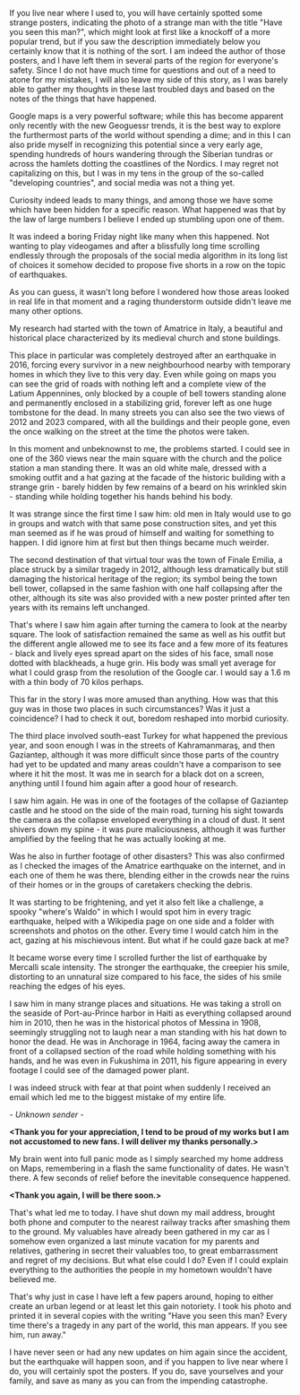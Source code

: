 If you live near where I used to, you will have certainly spotted some strange posters, indicating the photo of a strange man with the title "Have you seen this man?", which might look at first like a knockoff of a more popular trend, but if you saw the description immediately below you certainly know that it is nothing of the sort. I am indeed the author of those posters, and I have left them in several parts of the region for everyone's safety. Since I do not have much time for questions and out of a need to atone for my mistakes, I will also leave my side of this story, as I was barely able to gather my thoughts in these last troubled days and based on the notes of the things that have happened.

Google maps is a very powerful software; while this has become apparent only recently with the new Geoguessr trends, it is the best way to explore the furthermost parts of the world without spending a dime; and in this I can also pride myself in recognizing this potential since a very early age, spending hundreds of hours wandering through the Siberian tundras or across the hamlets dotting the coastlines of the Nordics. I may regret not capitalizing on this, but I was in my tens in the group of the so-called "developing countries", and social media was not a thing yet. 

Curiosity indeed leads to many things, and among those we have some which have been hidden for a specific reason. What happened was that by the law of large numbers I believe I ended up stumbling upon one of them.

It was indeed a boring Friday night like many when this happened. Not wanting to play videogames and after a blissfully long time scrolling endlessly through the proposals of the social media algorithm in its long list of choices it somehow decided to propose five shorts in a row on the topic of earthquakes.   


As you can guess, it wasn't long before I wondered how those areas looked in real life in that moment and a raging thunderstorm outside didn't leave me many other options.  
My research had started with the town of Amatrice in Italy, a beautiful and historical place characterized by its medieval church and stone buildings. 

This place in particular was completely destroyed after an earthquake in 2016, forcing every survivor in a new neighbourhood nearby with temporary homes in which they live to this very day. Even while going on maps you can see the grid of roads with nothing left and a complete view of the Latium Appennines, only blocked by a couple of bell towers standing alone and permanently enclosed in a stabilizing grid, forever left as one huge tombstone for the dead. In many streets you can also see the two views of 2012 and 2023 compared, with all the buildings and their people gone, even the once walking on the street at the time the photos were taken.

In this moment and unbeknownst to me, the problems started. I could see in one of the 360 views near the main square with the church and the police station a man standing there. It was an old white male, dressed with a smoking outfit and a hat gazing at the facade of the historic building with a strange grin - barely hidden by few remains of a beard on his wrinkled skin - standing while holding together his hands behind his body.

It was strange since the first time I saw him: old men in Italy would use to go in groups and watch with that same pose construction sites, and yet this man seemed as if he was proud of himself and waiting for something to happen. I did ignore him at first but then things became much weirder.

The second destination of that virtual tour was the town of Finale Emilia, a place struck by a similar tragedy in 2012, although less dramatically but still damaging the historical heritage of the region; its symbol being the town bell tower, collapsed in the same fashion with one half collapsing after the other, although its site was also provided with a new poster printed after ten years with its remains left unchanged. 

That's where I saw him again after turning the camera to look at the nearby square. The look of satisfaction remained the same as well as his outfit but the different angle allowed me to see its face and a few more of its features - black and lively eyes spread apart on the sides of his face, small nose dotted with blackheads, a huge grin. His body was small yet average for what I could grasp from the resolution of the Google car. I would say a 1.6 m with a thin body of 70 kilos perhaps.  
This far in the story I was more amused than anything. How was that this guy was in those two places in such circumstances? Was it just a coincidence? I had to check it out, boredom reshaped into morbid curiosity.  


The third place involved south-east Turkey for what happened the previous year, and soon enough I was in the streets of Kahramanmaraş, and then Gaziantep, although it was more difficult since those parts of the country had yet to be updated and many areas couldn't have a comparison to see where it hit the most. It was me in search for a black dot on a screen, anything until I found him again after a good hour of research.

I saw him again. He was in one of the footages of the collapse of Gaziantep castle and he stood on the side of the main road, turning his sight towards the camera as the collapse enveloped everything in a cloud of dust. It sent shivers down my spine - it was pure maliciousness, although it was further amplified by the feeling that he was actually looking at me.

Was he also in further footage of other disasters? This was also confirmed as I checked the images of the Amatrice earthquake on the internet, and in each one of them he was there, blending either in the crowds near the ruins of their homes or in the groups of caretakers checking the debris.   
It was starting to be frightening, and yet it also felt like a challenge, a spooky "where's Waldo" in which I would spot him in every tragic earthquake, helped with a Wikipedia page on one side and a folder with screenshots and photos on the other. Every time I would catch him in the act, gazing at his mischievous intent. But what if he could gaze back at me?

It became worse every time I scrolled further the list of earthquake by Mercalli scale intensity. The stronger the earthquake, the creepier his smile, distorting to an unnatural size compared to his face, the sides of his smile reaching the edges of his eyes.

I saw him in many strange places and situations. He was taking a stroll on the seaside of Port-au-Prince harbor in Haiti as everything collapsed around him in 2010, then he was in the historical photos of Messina in 1908, seemingly struggling not to laugh near a man standing with his hat down to honor the dead. He was in Anchorage in 1964, facing away the camera in front of a collapsed section of the road while holding something with his hands, and he was even in Fukushima in 2011, his figure appearing in every footage I could see of the damaged power plant.

  
I was indeed struck with fear at that point when suddenly I received an email which led me to the biggest mistake of my entire life. 

  
*- Unknown sender -*  
**<Thank you for your appreciation, I tend to be proud of my works but I am not accustomed to new fans. I will deliver my thanks personally.>**  
My brain went into full panic mode as I simply searched my home address on Maps, remembering in a flash the same functionality of dates. He wasn't there. A few seconds of relief before the inevitable consequence happened.  
**<Thank you again, I will be there soon.>**



That's what led me to today. I have shut down my mail address, brought both phone and computer to the nearest railway tracks after smashing them to the ground. My valuables have already been gathered in my car as I somehow even organized a last minute vacation for my parents and relatives, gathering in secret their valuables too, to great embarrassment and regret of my decisions. But what else could I do? Even if I could explain everything to the authorities the people in my hometown wouldn't have believed me. 

That's why just in case I have left a few papers around, hoping to either create an urban legend or at least let this gain notoriety. I took his photo and printed it in several copies with the writing "Have you seen this man? Every time there's a tragedy in any part of the world, this man appears. If you see him, run away."   
I have never seen or had any new updates on him again since the accident, but the earthquake will happen soon, and if you happen to live near where I do, you will certainly spot the posters. If you do, save yourselves and your family, and save as many as you can from the impending catastrophe.